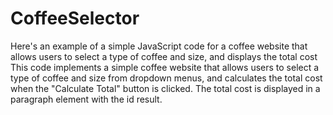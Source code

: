# CoffeeSelector
Here's an example of a simple JavaScript code for a coffee website that allows users to select a type of coffee and size, and displays the total cost
This code implements a simple coffee website that allows users to select a type of coffee and size from dropdown menus, and calculates the total cost when the "Calculate Total" button is clicked. The total cost is displayed in a paragraph element with the id result.
